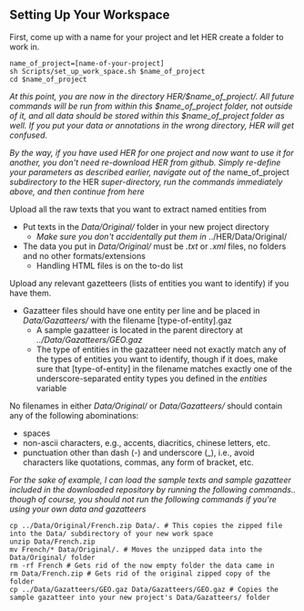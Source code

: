 ## Setting Up Your Workspace

First, come up with a name for your project and let HER create a folder to work in.

```
name_of_project=[name-of-your-project]
sh Scripts/set_up_work_space.sh $name_of_project
cd $name_of_project
```

*At this point, you are now in the directory HER/$name_of_project/. All future commands will be run from within this $name_of_project folder, not outside of it, and all data should be stored within this $name_of_project folder as well. If you put your data or annotations in the wrong directory, HER will get confused.*

*By the way, if you have used HER for one project and now want to use it for another, you don't need re-download HER from github. Simply re-define your parameters as described earlier, navigate out of the* name_of_project *subdirectory to the* HER *super-directory, run the commands immediately above, and then continue from here*

Upload all the raw texts that you want to extract named entities from
* Put texts in the *Data/Original/* folder in your new project directory
	* *Make sure you don't accidentally put them in* ../HER/Data/Original/
* The data you put in *Data/Original/* must be *.txt* or *.xml* files, no folders and no other formats/extensions
	* Handling HTML files is on the to-do list

Upload any relevant gazetteers (lists of entities you want to identify) if you have them.
* Gazatteer files should have one entity per line and be placed in *Data/Gazatteers/* with the filename [type-of-entity].gaz
	* A sample gazatteer is located in the parent directory at *../Data/Gazatteers/GEO.gaz*
	* The type of entities in the gazatteer need not exactly match any of the types of entities you want to identify, though if it does, make sure that [type-of-entity] in the filename matches exactly one of the underscore-separated entity types you defined in the *entities* variable

No filenames in either *Data/Original/* or *Data/Gazatteers/* should contain any of the following abominations:
* spaces
* non-ascii characters, e.g., accents, diacritics, chinese letters, etc.
* punctuation other than dash (-) and underscore (\_), i.e., avoid characters like quotations, commas, any form of bracket, etc.

*For the sake of example, I can load the sample texts and sample gazatteer included in the downloaded repository by running the following commands.. though of course, you should not run the following commands if you're using your own data and gazatteers*
```
cp ../Data/Original/French.zip Data/. # This copies the zipped file into the Data/ subdirectory of your new work space
unzip Data/French.zip
mv French/* Data/Original/. # Moves the unzipped data into the Data/Original/ folder
rm -rf French # Gets rid of the now empty folder the data came in
rm Data/French.zip # Gets rid of the original zipped copy of the folder
cp ../Data/Gazatteers/GEO.gaz Data/Gazatteers/GEO.gaz # Copies the sample gazatteer into your new project's Data/Gazatteers/ folder
```